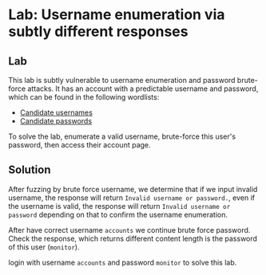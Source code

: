 # Lab: Username enumeration via subtly different responses

## Lab

This lab is subtly vulnerable to username enumeration and password brute-force attacks. It has an account with a predictable username and password, which can be found in the following wordlists: 
- [Candidate usernames](https://portswigger.net/web-security/authentication/auth-lab-usernames)
- [Candidate passwords](https://portswigger.net/web-security/authentication/auth-lab-passwords)

To solve the lab, enumerate a valid username, brute-force this user's password, then access their account page. 

## Solution

After fuzzing by brute force username, we determine that if we input invalid username, the response will return `Invalid username or password.`, even if the username is valid, the response will return `Invalid username or password` depending on that to confirm the username enumeration.

After have correct username `accounts` we continue brute force password. Check the response, which returns different content length is the password of this user (`monitor`). 

login with username `accounts` and password `monitor` to solve this lab.